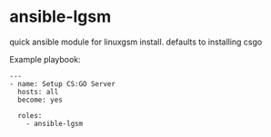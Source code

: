 # ansible-lgsm
quick ansible module for linuxgsm install.  defaults to installing csgo

Example playbook:
```
---
- name: Setup CS:GO Server
  hosts: all
  become: yes

  roles:
    - ansible-lgsm
```
